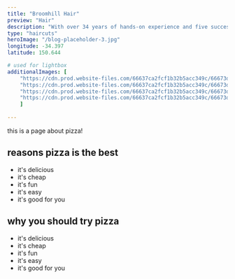 ```yaml
---
title: "Broomhill Hair"
preview: "Hair" 
description: "With over 34 years of hands-on experience and five successful years in business, Giuseppe's offers expert haircuts for all hair types in a friendly and professional atmosphere."
type: "haircuts"
heroImage: "/blog-placeholder-3.jpg"
longitude: -34.397
latitude: 150.644

# used for lightbox
additionalImages: [
    "https://cdn.prod.website-files.com/66637ca2fcf1b32b5acc349c/66673de73858e856c9b96e35_sfc%205.avif",
    "https://cdn.prod.website-files.com/66637ca2fcf1b32b5acc349c/66673dc78ea18ad0812ed15b_sfc%204.avif",
    "https://cdn.prod.website-files.com/66637ca2fcf1b32b5acc349c/66673de7156dc9acc931d5ff_sfc%203.avif",
    "https://cdn.prod.website-files.com/66637ca2fcf1b32b5acc349c/66673dcdadd7d953c878265e_sfc%202.avif"
    ]
    
---
```

this is a page about pizza!

## reasons pizza is the best

- it's delicious
- it's cheap
- it's fun
- it's easy
- it's good for you

## why you should try pizza

- it's delicious
- it's cheap
- it's fun
- it's easy
- it's good for you
